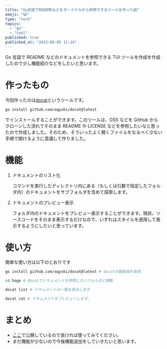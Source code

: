 ```yaml
---
title: "Go言語でREADMEなどをターミナルから参照できるツールを作った話"
emoji: "😺"
type: "tech"
topics:
  - "go"
  - "tool"
published: true
published_at: "2023-08-09 11:34"
---
```


Go 言語で README などのドキュメントを参照できる TUI ツールを作成を作成したので少し機能紹介などをしたいと思います。

# 作ったもの

今回作ったのは[docat](https://github.com/aqyuki/docat)というツールです。

```bash
go install github.com/aqyuki/docat@latest
```

でインストールすることができます。このツールは、OSS などを GitHub からクローンした流れでそのまま README や LICENSE などを参照したいなと思ったので作成しました。そのため、そういったよく開くファイルをなるべく少ない手順で開けるように意識して作りました。

# 機能

1. ドキュメントのリスト化

   コマンドを実行したディレクトリ内にある（もしくは引数で指定したフォルダ内）のドキュメントをサブフォルダを含めて探索します。

2. ドキュメントのプレビュー表示

   フォルダ内のドキュメントをプレビュー表示することができます。現状、ソースコードをそのまま表示するだけなので、いずれはスタイルを適用して表示するようにしたいと思っています。

# 使い方

簡単な使い方は以下のとおりです

```bash
go install github.com/aqyuki/docat@latest # docatの最新版を取得

cd hoge # docatでドキュメントを参照したいフォルダに移動

docat list # ドキュメントの一覧を表示します

docat cat # ドキュメントをプレビューします。
```

# まとめ

- [ここ](https://github.com/aqyuki/docat)で公開しているので良ければ使ってみてください。
- まだ機能が少ないので今後機能追加をしていきたいと思います。
